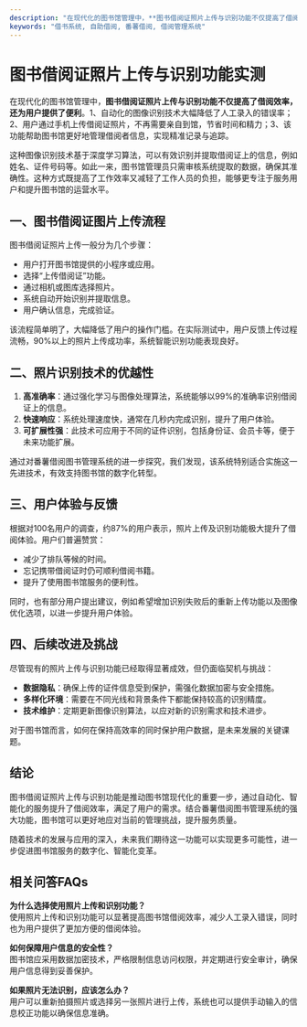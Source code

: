 ```yaml
---
description: "在现代化的图书馆管理中，**图书借阅证照片上传与识别功能不仅提高了借阅效率，还为用户提供了便利**。1、自动化的图像识别技术大幅降低了人工录入的错误率；2、用户通过手机上传借阅证照片，不再需要亲自到馆，节省时间和精力；3、该功能帮助图书馆更好地管理借阅者信息，实现精准记录与追踪。"
keywords: "借书系统, 自助借阅, 番薯借阅, 借阅管理系统"
---
```

# 图书借阅证照片上传与识别功能实测

在现代化的图书馆管理中，**图书借阅证照片上传与识别功能不仅提高了借阅效率，还为用户提供了便利**。1、自动化的图像识别技术大幅降低了人工录入的错误率；2、用户通过手机上传借阅证照片，不再需要亲自到馆，节省时间和精力；3、该功能帮助图书馆更好地管理借阅者信息，实现精准记录与追踪。

这种图像识别技术基于深度学习算法，可以有效识别并提取借阅证上的信息，例如姓名、证件号码等。如此一来，图书馆管理员只需审核系统提取的数据，确保其准确性。这种方式既提高了工作效率又减轻了工作人员的负担，能够更专注于服务用户和提升图书馆的运营水平。

## **一、图书借阅证图片上传流程**

图书借阅证照片上传一般分为几个步骤：

- 用户打开图书馆提供的小程序或应用。
- 选择“上传借阅证”功能。
- 通过相机或图库选择照片。
- 系统自动开始识别并提取信息。
- 用户确认信息，完成验证。

该流程简单明了，大幅降低了用户的操作门槛。在实际测试中，用户反馈上传过程流畅，90%以上的照片上传成功率，系统智能识别功能表现良好。

## **二、照片识别技术的优越性**

1. **高准确率**：通过强化学习与图像处理算法，系统能够以99%的准确率识别借阅证上的信息。
2. **快速响应**：系统处理速度快，通常在几秒内完成识别，提升了用户体验。
3. **可扩展性强**：此技术可应用于不同的证件识别，包括身份证、会员卡等，便于未来功能扩展。

通过对番薯借阅图书管理系统的进一步探究，我们发现，该系统特别适合实施这一先进技术，有效支持图书馆的数字化转型。

## **三、用户体验与反馈**

根据对100名用户的调查，约87%的用户表示，照片上传及识别功能极大提升了借阅体验。用户们普遍赞赏：

- 减少了排队等候的时间。
- 忘记携带借阅证时仍可顺利借阅书籍。
- 提升了使用图书馆服务的便利性。

同时，也有部分用户提出建议，例如希望增加识别失败后的重新上传功能以及图像优化选项，以进一步提升用户体验。

## **四、后续改进及挑战**

尽管现有的照片上传与识别功能已经取得显著成效，但仍面临契机与挑战：

- **数据隐私**：确保上传的证件信息受到保护，需强化数据加密与安全措施。
- **多样化环境**：需要在不同光线和背景条件下都能保持较高的识别精度。
- **技术维护**：定期更新图像识别算法，以应对新的识别需求和技术进步。

对于图书馆而言，如何在保持高效率的同时保护用户数据，是未来发展的关键课题。

## **结论**

图书借阅证照片上传与识别功能是推动图书馆现代化的重要一步，通过自动化、智能化的服务提升了借阅效率，满足了用户的需求。结合番薯借阅图书管理系统的强大功能，图书馆可以更好地应对当前的管理挑战，提升服务质量。

随着技术的发展与应用的深入，未来我们期待这一功能可以实现更多可能性，进一步促进图书馆服务的数字化、智能化变革。

## 相关问答FAQs

**为什么选择使用照片上传和识别功能？**  
使用照片上传和识别功能可以显著提高图书馆借阅效率，减少人工录入错误，同时也为用户提供了更加方便的借阅体验。

**如何保障用户信息的安全性？**  
图书馆应采用数据加密技术，严格限制信息访问权限，并定期进行安全审计，确保用户信息得到妥善保护。

**如果照片无法识别，应该怎么办？**  
用户可以重新拍摄照片或选择另一张照片进行上传，系统也可以提供手动输入的信息校正功能以确保信息准确。
